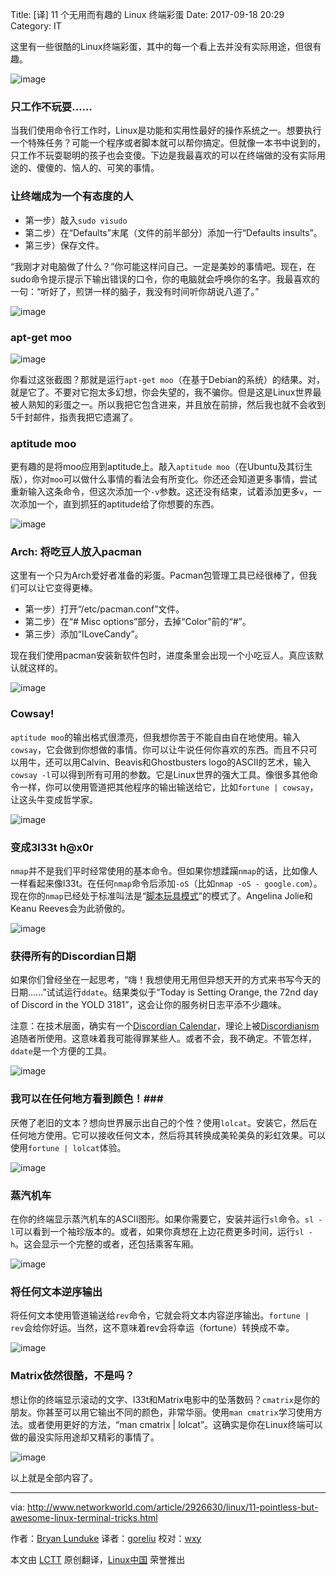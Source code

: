 Title: [译] 11 个无用而有趣的 Linux 终端彩蛋
Date: 2017-09-18 20:29
Category: IT

这里有一些很酷的Linux终端彩蛋，其中的每一个看上去并没有实际用途，但很有趣。

![image](http://images.techhive.com/images/article/2015/05/slide_01-100587352-orig.png)

### 只工作不玩耍…… ###

当我们使用命令行工作时，Linux是功能和实用性最好的操作系统之一。想要执行一个特殊任务？可能一个程序或者脚本就可以帮你搞定。但就像一本书中说到的，只工作不玩耍聪明的孩子也会变傻。下边是我最喜欢的可以在终端做的没有实际用途的、傻傻的、恼人的、可笑的事情。

### 让终端成为一个有态度的人 ###

* 第一步）敲入`sudo visudo`
* 第二步）在“Defaults”末尾（文件的前半部分）添加一行“Defaults insults”。
* 第三步）保存文件。

“我刚才对电脑做了什么？”你可能这样问自己。一定是美妙的事情吧。现在，在sudo命令提示提示下输出错误的口令，你的电脑就会呼唤你的名字。我最喜欢的一句：“听好了，煎饼一样的脑子，我没有时间听你胡说八道了。”

![image](http://images.techhive.com/images/article/2015/05/slide_02-100587353-orig.png)

### apt-get moo ###

![image](http://images.techhive.com/images/article/2015/05/slide_03-100587354-orig.png)

你看过这张截图？那就是运行`apt-get moo`（在基于Debian的系统）的结果。对，就是它了。不要对它抱太多幻想，你会失望的，我不骗你。但是这是Linux世界最被人熟知的彩蛋之一。所以我把它包含进来，并且放在前排，然后我也就不会收到5千封邮件，指责我把它遗漏了。

### aptitude moo ###

更有趣的是将moo应用到aptitude上。敲入`aptitude moo`（在Ubuntu及其衍生版），你对`moo`可以做什么事情的看法会有所变化。你还还会知道更多事情，尝试重新输入这条命令，但这次添加一个`-v`参数。这还没有结束，试着添加更多`v`，一次添加一个，直到抓狂的aptitude给了你想要的东西。

![image](http://images.techhive.com/images/article/2015/05/slide_04-100587355-orig.png)

### Arch: 将吃豆人放入pacman ###

这里有一个只为Arch爱好者准备的彩蛋。Pacman包管理工具已经很棒了，但我们可以让它变得更棒。

* 第一步）打开“/etc/pacman.conf”文件。
* 第二步）在“# Misc options”部分，去掉“Color”前的“#”。
* 第三步）添加“ILoveCandy”。

现在我们使用pacman安装新软件包时，进度条里会出现一个小吃豆人。真应该默认就这样的。

![image](http://images.techhive.com/images/article/2015/05/slide_05-100587356-orig.png)

### Cowsay! ###

`aptitude moo`的输出格式很漂亮，但我想你苦于不能自由自在地使用。输入`cowsay`，它会做到你想做的事情。你可以让牛说任何你喜欢的东西。而且不只可以用牛，还可以用Calvin、Beavis和Ghostbusters logo的ASCII的艺术，输入`cowsay -l`可以得到所有可用的参数。它是Linux世界的强大工具。像很多其他命令一样，你可以使用管道把其他程序的输出输送给它，比如`fortune | cowsay`，让这头牛变成哲学家。

![image](http://images.techhive.com/images/article/2015/05/slide_06-100587358-orig.png)

### 变成3l33t h@x0r ###

`nmap`并不是我们平时经常使用的基本命令。但如果你想蹂躏`nmap`的话，比如像人一样看起来像l33t。在任何`nmap`命令后添加`-oS`（比如`nmap -oS - google.com`）。现在你的`nmap`已经处于标准叫法是“[脚本玩具模式][1]”的模式了。Angelina Jolie和Keanu Reeves会为此骄傲的。

![image](http://images.techhive.com/images/article/2015/05/slide_07-100587359-orig.png)

### 获得所有的Discordian日期 ###

如果你们曾经坐在一起思考，“嗨！我想使用无用但异想天开的方式来书写今天的日期……”试试运行`ddate`。结果类似于“Today is Setting Orange, the 72nd day of Discord in the YOLD 3181”，这会让你的服务树日志平添不少趣味。

注意：在技术层面，确实有一个[Discordian Calendar][2]，理论上被[Discordianism][3]追随者所使用。这意味着我可能得罪某些人。或者不会，我不确定。不管怎样，`ddate`是一个方便的工具。

![image](http://images.techhive.com/images/article/2015/05/slide_08-100587360-orig.png)

### 我可以在任何地方看到颜色！###

厌倦了老旧的文本？想向世界展示出自己的个性？使用`lolcat`。安装它，然后在任何地方使用。它可以接收任何文本，然后将其转换成美轮美奂的彩虹效果。可以使用`fortune | lolcat`体验。

![image](http://images.techhive.com/images/article/2015/05/slide_09-100587361-orig.png)

### 蒸汽机车 ###

在你的终端显示蒸汽机车的ASCII图形。如果你需要它，安装并运行`sl`命令。`sl -l`可以看到一个袖珍版本的。或者，如果你真想在上边花费更多时间，运行`sl -h`。这会显示一个完整的或者，还包括乘客车厢。

![image](http://images.techhive.com/images/article/2015/05/slide_10-100587362-orig.png)

### 将任何文本逆序输出 ###

将任何文本使用管道输送给`rev`命令，它就会将文本内容逆序输出。`fortune | rev`会给你好运。当然，这不意味着rev会将幸运（fortune）转换成不幸。

![image](http://images.techhive.com/images/article/2015/05/slide_11-100587364-orig.png)

### Matrix依然很酷，不是吗？ ###

想让你的终端显示滚动的文字、l33t和Matrix电影中的坠落数码？`cmatrix`是你的朋友。你甚至可以用它输出不同的颜色，非常华丽。使用`man cmatrix`学习使用方法。或者使用更好的方法，“man cmatrix | lolcat”。这确实是你在Linux终端可以做的最没实际用途却又精彩的事情了。

![image](http://images.techhive.com/images/article/2015/05/slide_12-100587366-orig.png)

以上就是全部内容了。

--------------------------------------------------------------------------------

via: http://www.networkworld.com/article/2926630/linux/11-pointless-but-awesome-linux-terminal-tricks.html

作者：[Bryan Lunduke][a]
译者：[goreliu](https://github.com/goreliu)
校对：[wxy](https://github.com/wxy)

本文由 [LCTT](https://github.com/LCTT/TranslateProject) 原创翻译，[Linux中国](https://linux.cn/) 荣誉推出

[a]:http://www.networkworld.com/author/Bryan-Lunduke/
[1]:http://nmap.org/book/output-formats-script-kiddie.html
[2]:http://en.wikipedia.org/wiki/Discordian_calendar
[3]:http://en.wikipedia.org/wiki/Discordianism
